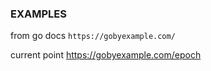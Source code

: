 ### EXAMPLES

from go docs
```https://gobyexample.com/```

current point
https://gobyexample.com/epoch